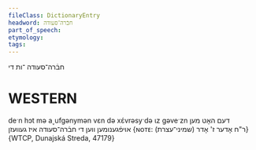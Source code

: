 ```yaml
---
fileClass: DictionaryEntry
headword: חבֿרה־סעודה
part_of_speech: 
etymology: 
tags: 
---
```

חבֿרה־סעודה
־ות
די

WESTERN
========

deˑn hɔt mə a˯ufgənymən vɛn də xɛ́vrəsyˑdə ɩz gəveˑzn דעם האָט מען אויפֿגענומען ווען די חבֿרה־סעודה איז געוועזן {ɴᴏᴛᴇ: ר"ח אָדער ז' אָדר (שמיני־עצרת)} {WTCP, Dunajská Streda, 47179}

